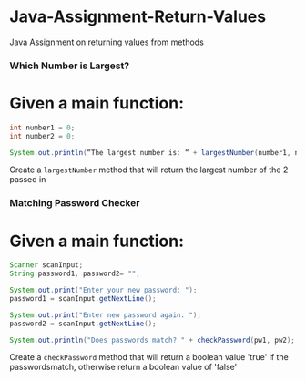 # Java-Assignment-Return-Values
Java Assignment on returning values from methods

### Which Number is Largest? 
# Given a main function:
```java
int number1 = 0;
int number2 = 0;

System.out.println(“The largest number is: “ + largestNumber(number1, number2))
```
Create a ```largestNumber``` method that will return the largest number of the 2 passed in

### Matching Password Checker
# Given a main function: 
```java
Scanner scanInput;
String password1, password2= "";

System.out.print("Enter your new password: ");
password1 = scanInput.getNextLine();

System.out.print("Enter new password again: ");
password2 = scanInput.getNextLine();

System.out.println("Does passwords match? " + checkPassword(pw1, pw2);
```
Create a ```checkPassword``` method that will return a boolean value 'true' if the passwordsmatch, otherwise return a boolean value of 'false' 
